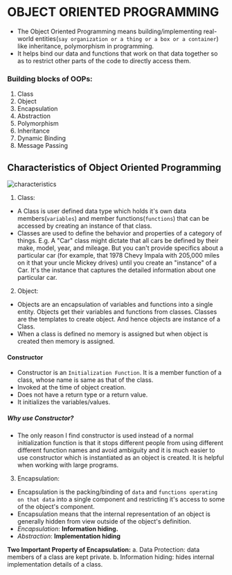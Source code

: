 # OBJECT ORIENTED PROGRAMMING

- The Object Oriented Programming means building/implementing real-world entities(`say organization or a thing or a box or a container`) like inheritance, polymorphism in programming.
- It helps bind our data and functions that work on that data together so as to restrict other parts of the code to directly access them.

### Building blocks of OOPs:
1. Class
2. Object
3. Encapsulation
4. Abstraction
5. Polymorphism
6. Inheritance
7. Dynamic Binding
8. Message Passing

## Characteristics of Object Oriented Programming

![characteristics](https://media.geeksforgeeks.org/wp-content/uploads/OOPs-Concepts.jpg)

1. Class:
- A Class is user defined data type which holds it's own data members(`variables`) and member functions(`functions`) that can be accessed by creating an instance of that class. 
- Classes are used to define the behavior and properties of a category of things.  E.g. A "Car" class might dictate that all cars be defined by their make, model, year, and mileage. But you can't provide specifics about a particular car (for example, that 1978 Chevy Impala with 205,000 miles on it that your uncle Mickey drives) until you create an "instance" of a Car. It's the instance that captures the detailed information about one particular car.

2. Object:
- Objects are an encapsulation of variables and functions into a single entity. Objects get their variables and functions from classes. Classes are the templates to create object. And hence objects are instance of a Class.
- When a class is defined no memory is assigned but when object is created then memory is assigned.


#### Constructor
- Constructor is an `Initialization Function`. It is a member function of a class, whose name is same as that of the class.
- Invoked at the time of object creation.
- Does not have a return type or a return value.
- It initializes the variables/values.

##### Why use Constructor?
- The only reason I find constructor is used instead of a normal initialization function is that it stops different people from using different different function names and avoid ambiguity and it is much easier to use constructor which is instantiated as an object is created. It is helpful when working with large programs.

3. Encapsulation:
- Encapsulation is the packing/binding of `data` and `functions operating on that data` into a single component and restricting it's access to some of the object's component.
- Encapsulation means that the internal representation of an object is generally hidden from view outside of the object's definition.
- *Encapsulation*: **Information hiding.**
- *Abstraction*: **Implementation hiding**

**Two Important Property of Encapsulation:**
    a. Data Protection: data members of a class are kept private.
    b. Information hiding: hides internal implementation details of a class.